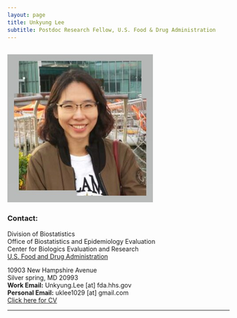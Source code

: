 ```yaml
---
layout: page
title: Unkyung Lee
subtitle: Postdoc Research Fellow, U.S. Food & Drug Administration
---
```


<div class="container">
<div class="row">&nbsp;</div>
<div class="row">
	<div class="col-md-3"><a class="thumb" href="#">
		<img src="img/UnkyungLee.jpg" class="img-responsive" alt="Unkyung Lee"/></a>
	</div>
	<div class="col-md-6">
	<h3>Contact:</h3>
		<p> Division of Biostatistics <br>
    Office of Biostatistics and Epidemiology Evaluation <br>
    Center for Biologics Evaluation and Research <br>
		<a href="https://www.fda.gov/"> U.S. Food and Drug Administration </a> <br> </p>
		<p> 10903 New Hampshire Avenue <br>
		Silver spring, MD 20993 <br>
		<strong>Work Email:</strong> Unkyung.Lee [at] fda.hhs.gov <br>
    <strong>Personal Email:</strong> uklee1029 [at] gmail.com <br>
		<a href = "https://unkyunglee.github.io/Resources/UnkyungLeeCV.pdf"> Click here for CV</a> <br>
		</p>
	</div>
</div>
	
<hr>

</div>

	
	
<div class="row">&nbsp;</div>




		

     
